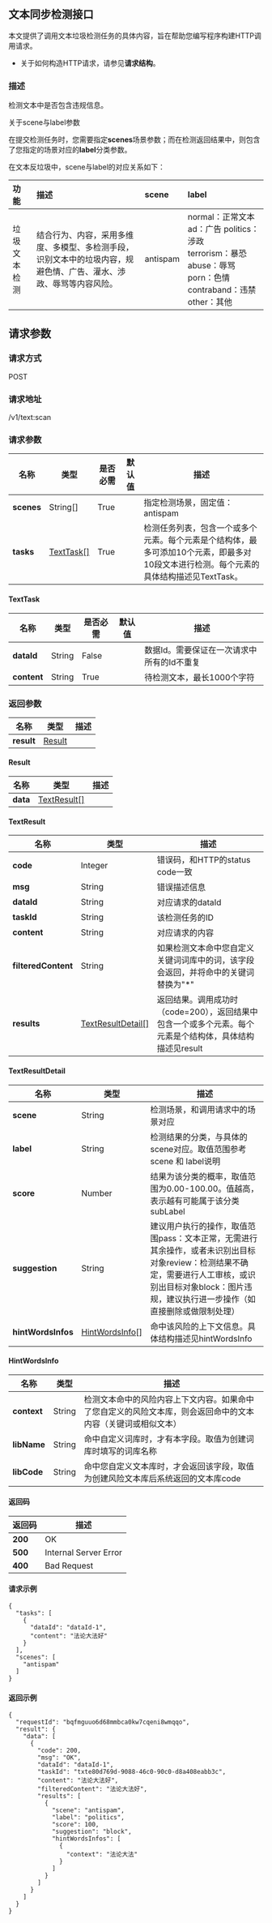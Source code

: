 ## 		文本同步检测接口

本文提供了调用文本垃圾检测任务的具体内容，旨在帮助您编写程序构建HTTP调用请求。

- 关于如何构造HTTP请求，请参见**请求结构**。

### 描述

检测文本中是否包含违规信息。

关于scene与label参数

在提交检测任务时，您需要指定**scenes**场景参数；而在检测返回结果中，则包含了您指定的场景对应的**label**分类参数。

在文本反垃圾中，scene与label的对应关系如下：

| 功能         | 描述                                                         | scene    | label                                                        |
| :----------- | :----------------------------------------------------------- | :------- | :----------------------------------------------------------- |
| 垃圾文本检测 | 结合行为、内容，采用多维度、多模型、多检测手段，识别文本中的垃圾内容，规避色情、广告、灌水、渉政、辱骂等内容风险。 | antispam | normal：正常文本                                                  ad：广告                                                 politics：涉政<br />terrorism：暴恐                                     abuse：辱骂       <br />porn：色情<br />contraband：违禁<br />other：其他 |

## 请求参数

### 请求方式

POST

### 请求地址

/v1/text:scan


### 请求参数

| 名称       | 类型                    | 是否必需 | 默认值 | 描述                                                         |
| ---------- | ----------------------- | -------- | ------ | ------------------------------------------------------------ |
| **scenes** | String[]                | True     |        | 指定检测场景，固定值：antispam                               |
| **tasks**  | [TextTask[]](#texttask) | True     |        | 检测任务列表，包含一个或多个元素。每个元素是个结构体，最多可添加10个元素，即最多对10段文本进行检测。每个元素的具体结构描述见TextTask。 |

#### TextTask

| 名称        | 类型   | 是否必需 | 默认值 | 描述                                       |
| ----------- | ------ | -------- | ------ | ------------------------------------------ |
| **dataId**  | String | False    |        | 数据Id。需要保证在一次请求中所有的Id不重复 |
| **content** | String | True     |        | 待检测文本，最长1000个字符                 |

### 返回参数

| 名称       | 类型              | 描述 |
| ---------- | ----------------- | ---- |
| **result** | [Result](#result) |      |

#### Result

| 名称     | 类型                        | 描述 |
| -------- | --------------------------- | ---- |
| **data** | [TextResult[]](#textresult) |      |

#### TextResult

| 名称                | 类型                                    | 描述                                                         |
| ------------------- | --------------------------------------- | ------------------------------------------------------------ |
| **code**            | Integer                                 | 错误码，和HTTP的status code一致                              |
| **msg**             | String                                  | 错误描述信息                                                 |
| **dataId**          | String                                  | 对应请求的dataId                                             |
| **taskId**          | String                                  | 该检测任务的ID                                               |
| **content**         | String                                  | 对应请求的内容                                               |
| **filteredContent** | String                                  | 如果检测文本命中您自定义关键词词库中的词，该字段会返回，并将命中的关键词替换为"*" |
| **results**         | [TextResultDetail[]](#textresultdetail) | 返回结果。调用成功时（code=200），返回结果中包含一个或多个元素。每个元素是个结构体，具体结构描述见result |

#### TextResultDetail

| 名称               | 类型                              | 描述                                                         |
| ------------------ | --------------------------------- | ------------------------------------------------------------ |
| **scene**          | String                            | 检测场景，和调用请求中的场景对应                             |
| **label**          | String                            | 检测结果的分类，与具体的scene对应。取值范围参考scene 和 label说明 |
| **score**          | Number                            | 结果为该分类的概率，取值范围为0.00-100.00。值越高，表示越有可能属于该分类subLabel |
| **suggestion**     | String                            | 建议用户执行的操作，取值范围pass：文本正常，无需进行其余操作，或者未识别出目标对象review：检测结果不确定，需要进行人工审核，或识别出目标对象block：图片违规，建议执行进一步操作（如直接删除或做限制处理） |
| **hintWordsInfos** | [HintWordsInfo[]](#hintwordsinfo) | 命中该风险的上下文信息。具体结构描述见hintWordsInfo          |

#### HintWordsInfo

| 名称        | 类型   | 描述                                                         |
| ----------- | ------ | ------------------------------------------------------------ |
| **context** | String | 检测文本命中的风险内容上下文内容。如果命中了您自定义的风险文本库，则会返回命中的文本内容（关键词或相似文本） |
| **libName** | String | 命中自定义词库时，才有本字段。取值为创建词库时填写的词库名称 |
| **libCode** | String | 命中您自定义文本库时，才会返回该字段，取值为创建风险文本库后系统返回的文本库code |

#### 返回码

| 返回码  | 描述                  |
| ------- | --------------------- |
| **200** | OK                    |
| **500** | Internal Server Error |
| **400** | Bad Request           |



#### 请求示例

```
{
  "tasks": [
    {
      "dataId": "dataId-1",
      "content": "法论大法好"
    }
  ],
  "scenes": [
    "antispam"
  ]
}
```

#### 返回示例

```
{
  "requestId": "bqfmguuo6d68mmbca0kw7cqeni8wmqqo",
  "result": {
    "data": [
      {
        "code": 200,
        "msg": "OK",
        "dataId": "dataId-1",
        "taskId": "txte80d769d-9088-46c0-90c0-d8a408eabb3c",
        "content": "法论大法好",
        "filteredContent": "法论大法好",
        "results": [
          {
            "scene": "antispam",
            "label": "politics",
            "score": 100,
            "suggestion": "block",
            "hintWordsInfos": [
              {
                "context": "法论大法"
              }
            ]
          }
        ]
      }
    ]
  }
}
```

